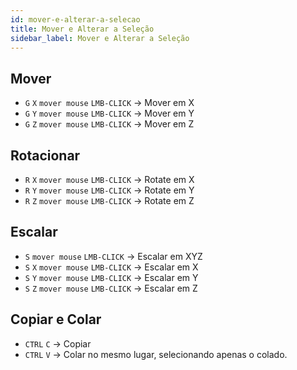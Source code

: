 ```yaml
---
id: mover-e-alterar-a-selecao
title: Mover e Alterar a Seleção
sidebar_label: Mover e Alterar a Seleção
---
```


## Mover
- `G` `X` `mover mouse` `LMB-CLICK` -> Mover em X
- `G` `Y` `mover mouse` `LMB-CLICK` -> Mover em Y
- `G` `Z` `mover mouse` `LMB-CLICK` -> Mover em Z

## Rotacionar
- `R` `X` `mover mouse` `LMB-CLICK` -> Rotate em X
- `R` `Y` `mover mouse` `LMB-CLICK` -> Rotate em Y
- `R` `Z` `mover mouse` `LMB-CLICK` -> Rotate em Z

## Escalar
- `S` `mover mouse` `LMB-CLICK` -> Escalar em XYZ 
- `S` `X` `mover mouse` `LMB-CLICK` -> Escalar em X
- `S` `Y` `mover mouse` `LMB-CLICK` -> Escalar em Y
- `S` `Z` `mover mouse` `LMB-CLICK` -> Escalar em Z

## Copiar e Colar
- `CTRL` `C` -> Copiar
- `CTRL` `V` -> Colar no mesmo lugar, selecionando apenas o colado.
